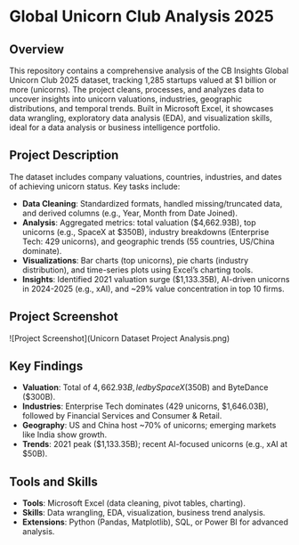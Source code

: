 # Global Unicorn Club Analysis 2025

## Overview
This repository contains a comprehensive analysis of the CB Insights Global Unicorn Club 2025 dataset, tracking 1,285 startups valued at $1 billion or more (unicorns). The project cleans, processes, and analyzes data to uncover insights into unicorn valuations, industries, geographic distributions, and temporal trends. Built in Microsoft Excel, it showcases data wrangling, exploratory data analysis (EDA), and visualization skills, ideal for a data analysis or business intelligence portfolio.

## Project Description
The dataset includes company valuations, countries, industries, and dates of achieving unicorn status. Key tasks include:
- **Data Cleaning**: Standardized formats, handled missing/truncated data, and derived columns (e.g., Year, Month from Date Joined).
- **Analysis**: Aggregated metrics: total valuation ($4,662.93B), top unicorns (e.g., SpaceX at $350B), industry breakdowns (Enterprise Tech: 429 unicorns), and geographic trends (55 countries, US/China dominate).
- **Visualizations**: Bar charts (top unicorns), pie charts (industry distribution), and time-series plots using Excel’s charting tools.
- **Insights**: Identified 2021 valuation surge ($1,133.35B), AI-driven unicorns in 2024-2025 (e.g., xAI), and ~29% value concentration in top 10 firms.

## Project Screenshot
![Project Screenshot](Unicorn Dataset Project Analysis.png)  


## Key Findings
- **Valuation**: Total of $4,662.93B, led by SpaceX ($350B) and ByteDance ($300B).
- **Industries**: Enterprise Tech dominates (429 unicorns, $1,646.03B), followed by Financial Services and Consumer & Retail.
- **Geography**: US and China host ~70% of unicorns; emerging markets like India show growth.
- **Trends**: 2021 peak ($1,133.35B); recent AI-focused unicorns (e.g., xAI at $50B).

## Tools and Skills
- **Tools**: Microsoft Excel (data cleaning, pivot tables, charting).
- **Skills**: Data wrangling, EDA, visualization, business trend analysis.
- **Extensions**: Python (Pandas, Matplotlib), SQL, or Power BI for advanced analysis.

